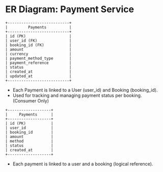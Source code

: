 # ER Diagram: Payment Service

```
+---------------------------+
|         Payments          |
+---------------------------+
| id (PK)                   |
| user_id (FK)              |
| booking_id (FK)           |
| amount                    |
| currency                  |
| payment_method_type       |
| payment_reference         |
| status                    |
| created_at                |
| updated_at                |
+---------------------------+
```

- Each Payment is linked to a User (user_id) and Booking (booking_id).
- Used for tracking and managing payment status per booking.
 (Consumer Only)

```
+-------------------+
|     Payments      |
+-------------------+
| id (PK)           |
| user_id           |
| booking_id        |
| amount            |
| method            |
| status            |
| created_at        |
+-------------------+
```

- Each payment is linked to a user and a booking (logical reference).
